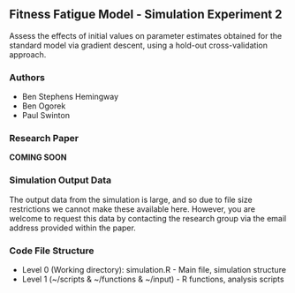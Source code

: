 ## Fitness Fatigue Model - Simulation Experiment 2

Assess the effects of initial values on parameter estimates obtained for the standard model via gradient descent, using a hold-out cross-validation approach.

### Authors
* Ben Stephens Hemingway
* Ben Ogorek
* Paul Swinton

### Research Paper
**COMING SOON**

### Simulation Output Data
The output data from the simulation is large, and so due to file size restrictions we cannot make these available here. However, you are welcome to request this data by contacting the research group via the email address provided within the paper.

### Code File Structure
* Level 0 (Working directory): simulation.R - Main file, simulation structure
* Level 1 (~/scripts & ~/functions & ~/input) - R functions, analysis scripts
